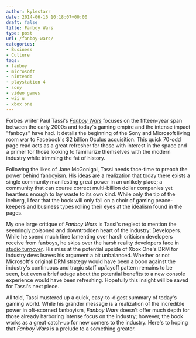 ```yaml
---
author: kylestarr
date: 2014-06-16 10:18:07+00:00
draft: false
title: Fanboy Wars
type: post
url: /fanboy-wars/
categories:
- Business
- Culture
tags:
- fanboy
- microsoft
- nintendo
- playstation 4
- sony
- video games
- wii u
- xbox one
---
```


Forbes writer Paul Tassi's _[Fanboy Wars](http://www.forbes.com/ebooks/fanboy-wars-the-fight-for-the-future-of-video-games/)_ focuses on the fifteen-year span between the early 2000s and today's gaming empire and the intense impact "fanboys" have had. It details the beginning of the Sony and Microsoft living room war to Facebook's $2 billion Oculus acquisition. This quick 70-odd page read acts as a great refresher for those with interest in the space and a primer for those looking to familiarize themselves with the modern industry while trimming the fat of history.

Following the likes of Jane McGonigal, Tassi needs face-time to preach the power behind fanboyism. His ideas are a realization that today there exists a single community manifesting great power in an unlikely place; a community that can course correct multi-billion dollar companies yet heartless enough to lay waste to its own kind. While only the tip of the iceberg, I fear that the book will only fall on a choir of gaming peace-keepers and business types rolling their eyes at the idealism found in the pages.

My one large critique of _Fanboy Wars_ is Tassi's neglect to mention the seemingly poisoned and downtrodden heart of the industry: Developers. While he spend much time lamenting over harsh criticism developers receive from fanboys, he skips over the harsh reality developers face in [studio turnover](http://tsogaming.com/2014/03/13/save-developers-and-you-will-save-your-soul/). His miss at the potential upside of Xbox One's DRM for industry devs leaves his argument a bit unbalanced. Whether or not Microsoft's original DRM strategy would have been a boon against the industry's continuous and tragic staff up/layoff pattern remains to be seen, but even a brief adage about the potential benefits to a new console experience would have been refreshing. Hopefully this insight will be saved for Tassi's next piece.

All told, Tassi mustered up a quick, easy-to-digest summary of today's gaming world. While his grander message is a realization of the incredible power in oft-scorned fanboyism, _Fanboy Wars_ doesn't offer much depth for those already harboring intense focus on the industry; however, the book works as a great catch-up for new comers to the industry. Here's to hoping that _Fanboy Wars_ is a prelude to a something greater.
